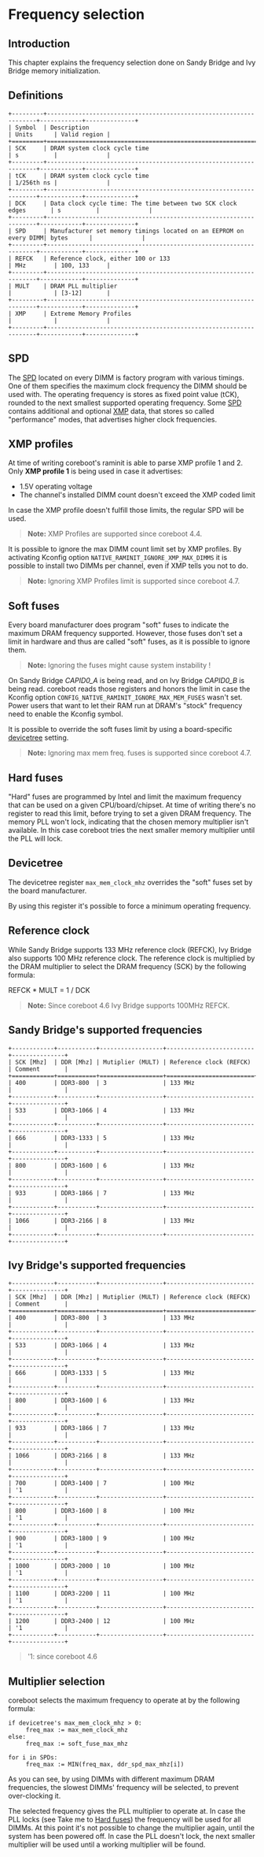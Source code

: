 # Frequency selection

## Introduction
This chapter explains the frequency selection done on Sandy Bridge and Ivy
Bridge memory initialization.

## Definitions
```{eval-rst}
+---------+-------------------------------------------------------------------+------------+--------------+
| Symbol  | Description                                                       | Units      | Valid region |
+=========+===================================================================+============+==============+
| SCK     | DRAM system clock cycle time                                      | s          |              |
+---------+-------------------------------------------------------------------+------------+--------------+
| tCK     | DRAM system clock cycle time                                      | 1/256th ns |              |
+---------+-------------------------------------------------------------------+------------+--------------+
| DCK     | Data clock cycle time: The time between two SCK clock edges       | s          |              |
+---------+-------------------------------------------------------------------+------------+--------------+
| SPD     | Manufacturer set memory timings located on an EEPROM on every DIMM| bytes      |              |
+---------+-------------------------------------------------------------------+------------+--------------+
| REFCK   | Reference clock, either 100 or 133                                | MHz        | 100, 133     |
+---------+-------------------------------------------------------------------+------------+--------------+
| MULT    | DRAM PLL multiplier                                               |            | [3-12]       |
+---------+-------------------------------------------------------------------+------------+--------------+
| XMP     | Extreme Memory Profiles                                           |            |              |
+---------+-------------------------------------------------------------------+------------+--------------+
```
## SPD
The [SPD](https://de.wikipedia.org/wiki/Serial_Presence_Detect "Serial Presence Detect")
located on every DIMM is factory program with various timings. One of them
specifies the maximum clock frequency the DIMM should be used with. The
operating frequency is stores as fixed point value (tCK), rounded to the next
smallest supported operating frequency. Some
[SPD](https://de.wikipedia.org/wiki/Serial_Presence_Detect "Serial Presence Detect")
contains additional and optional
[XMP](https://de.wikipedia.org/wiki/Extreme_Memory_Profile "Extreme Memory Profile")
data, that stores so called "performance" modes, that advertises higher clock
frequencies.

## XMP profiles
At time of writing coreboot's raminit is able to parse XMP profile 1 and 2.
Only **XMP profile 1** is being used in case it advertises:
* 1.5V operating voltage
* The channel's installed DIMM count doesn't exceed the XMP coded limit

In case the XMP profile doesn't fulfill those limits, the regular SPD will be
used.
> **Note:** XMP Profiles are supported since coreboot 4.4.

It is possible to ignore the max DIMM count limit set by XMP profiles.
By activating Kconfig option `NATIVE_RAMINIT_IGNORE_XMP_MAX_DIMMS` it is
possible to install two DIMMs per channel, even if XMP tells you not to do.

> **Note:** Ignoring XMP Profiles limit is supported since coreboot 4.7.

## Soft fuses
Every board manufacturer does program "soft" fuses to indicate the maximum
DRAM frequency supported. However, those fuses don't set a limit in hardware
and thus are called "soft" fuses, as it is possible to ignore them.

> **Note:** Ignoring the fuses might cause system instability !

On Sandy Bridge *CAPID0_A* is being read, and on Ivy Bridge *CAPID0_B* is being
read. coreboot reads those registers and honors the limit in case the Kconfig
option `CONFIG_NATIVE_RAMINIT_IGNORE_MAX_MEM_FUSES` wasn't set.
Power users that want to let their RAM run at DRAM's "stock" frequency need to
enable the Kconfig symbol.

It is possible to override the soft fuses limit by using a board-specific
[devicetree](#devicetree) setting.

> **Note:** Ignoring max mem freq. fuses is supported since coreboot 4.7.

## Hard fuses
"Hard" fuses are programmed by Intel and limit the maximum frequency that can
be used on a given CPU/board/chipset. At time of writing there's no register
to read this limit, before trying to set a given DRAM frequency. The memory PLL
won't lock, indicating that the chosen memory multiplier isn't available. In
this case coreboot tries the next smaller memory multiplier until the PLL will
lock.

## Devicetree
The devicetree register `max_mem_clock_mhz` overrides the "soft" fuses set
by the board manufacturer.

By using this register it's possible to force a minimum operating frequency.

## Reference clock
While Sandy Bridge supports 133 MHz reference clock (REFCK), Ivy Bridge also
supports 100 MHz reference clock. The reference clock is multiplied by the DRAM
multiplier to select the DRAM frequency (SCK) by the following formula:

 REFCK * MULT = 1 / DCK

> **Note:** Since coreboot 4.6 Ivy Bridge supports 100MHz REFCK.

## Sandy Bridge's supported frequencies
```{eval-rst}
+------------+-----------+------------------+-------------------------+---------------+
| SCK [Mhz]  | DDR [Mhz] | Mutiplier (MULT) | Reference clock (REFCK) | Comment       |
+============+===========+==================+=========================+===============+
| 400        | DDR3-800  | 3                | 133 MHz                 |               |
+------------+-----------+------------------+-------------------------+---------------+
| 533        | DDR3-1066 | 4                | 133 MHz                 |               |
+------------+-----------+------------------+-------------------------+---------------+
| 666        | DDR3-1333 | 5                | 133 MHz                 |               |
+------------+-----------+------------------+-------------------------+---------------+
| 800        | DDR3-1600 | 6                | 133 MHz                 |               |
+------------+-----------+------------------+-------------------------+---------------+
| 933        | DDR3-1866 | 7                | 133 MHz                 |               |
+------------+-----------+------------------+-------------------------+---------------+
| 1066       | DDR3-2166 | 8                | 133 MHz                 |               |
+------------+-----------+------------------+-------------------------+---------------+
```

## Ivy Bridge's supported frequencies
```{eval-rst}
+------------+-----------+------------------+-------------------------+---------------+
| SCK [Mhz]  | DDR [Mhz] | Mutiplier (MULT) | Reference clock (REFCK) | Comment       |
+============+===========+==================+=========================+===============+
| 400        | DDR3-800  | 3                | 133 MHz                 |               |
+------------+-----------+------------------+-------------------------+---------------+
| 533        | DDR3-1066 | 4                | 133 MHz                 |               |
+------------+-----------+------------------+-------------------------+---------------+
| 666        | DDR3-1333 | 5                | 133 MHz                 |               |
+------------+-----------+------------------+-------------------------+---------------+
| 800        | DDR3-1600 | 6                | 133 MHz                 |               |
+------------+-----------+------------------+-------------------------+---------------+
| 933        | DDR3-1866 | 7                | 133 MHz                 |               |
+------------+-----------+------------------+-------------------------+---------------+
| 1066       | DDR3-2166 | 8                | 133 MHz                 |               |
+------------+-----------+------------------+-------------------------+---------------+
| 700        | DDR3-1400 | 7                | 100 MHz                 | '1            |
+------------+-----------+------------------+-------------------------+---------------+
| 800        | DDR3-1600 | 8                | 100 MHz                 | '1            |
+------------+-----------+------------------+-------------------------+---------------+
| 900        | DDR3-1800 | 9                | 100 MHz                 | '1            |
+------------+-----------+------------------+-------------------------+---------------+
| 1000       | DDR3-2000 | 10               | 100 MHz                 | '1            |
+------------+-----------+------------------+-------------------------+---------------+
| 1100       | DDR3-2200 | 11               | 100 MHz                 | '1            |
+------------+-----------+------------------+-------------------------+---------------+
| 1200       | DDR3-2400 | 12               | 100 MHz                 | '1            |
+------------+-----------+------------------+-------------------------+---------------+
```
> '1: since coreboot 4.6

## Multiplier selection
coreboot selects the maximum frequency to operate at by the following formula:
```
if devicetree's max_mem_clock_mhz > 0:
     freq_max := max_mem_clock_mhz
else:
     freq_max := soft_fuse_max_mhz

for i in SPDs:
     freq_max := MIN(freq_max, ddr_spd_max_mhz[i])
```

As you can see, by using DIMMs with different maximum DRAM frequencies, the
slowest DIMMs' frequency will be selected, to prevent over-clocking it.

The selected frequency gives the PLL multiplier to operate at. In case the PLL
locks (see Take me to [Hard fuses](#hard_fuses)) the frequency will be used for
all DIMMs. At this point it's not possible to change the multiplier again,
until the system has been powered off. In case the PLL doesn't lock, the next
smaller multiplier will be used until a working multiplier will be found.

